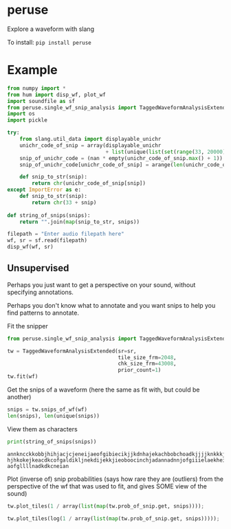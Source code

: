 
# peruse
Explore a waveform with slang


To install:	```pip install peruse```


# Example

```python
from numpy import *
from hum import disp_wf, plot_wf
import soundfile as sf
from peruse.single_wf_snip_analysis import TaggedWaveformAnalysisExtended
import os
import pickle

try:
    from slang.util_data import displayable_unichr
    unichr_code_of_snip = array(displayable_unichr
                                + list(unique(list(set(range(33, 20000)).difference(displayable_unichr)))))
    snip_of_unichr_code = (nan * empty(unichr_code_of_snip.max() + 1)).astype(int)
    snip_of_unichr_code[unichr_code_of_snip] = arange(len(unichr_code_of_snip))

    def snip_to_str(snip):
        return chr(unichr_code_of_snip[snip])
except ImportError as e:
    def snip_to_str(snip):
        return chr(33 + snip)
    
def string_of_snips(snips):
    return "".join(map(snip_to_str, snips))
```

```python
filepath = "Enter audio filepath here"
wf, sr = sf.read(filepath)
disp_wf(wf, sr)
```

## Unsupervised

Perhaps you just want to get a perspective on your sound, without specifying annotations.

Perhaps you don't know what to annotate and you want snips to help you find patterns to annotate.

Fit the snipper

```python
from peruse.single_wf_snip_analysis import TaggedWaveformAnalysisExtended

tw = TaggedWaveformAnalysisExtended(sr=sr, 
                                    tile_size_frm=2048, 
                                    chk_size_frm=43008, 
                                    prior_count=1)
tw.fit(wf)
```

Get the snips of a waveform (here the same as fit with, but could be another)

```python
snips = tw.snips_of_wf(wf)
len(snips), len(unique(snips))
```

View them as characters

```python
print(string_of_snips(snips))
```

```
annkncckkobbjhihjacjcjeneijaeofgibiecikjjkdnhajekachbobchoadkjjjjknkkkjofglmijaiinieajdccnkjnollil
hjhkokejkeacdkcofgaldikljnekdijekkjieoboocinchjadannadnnjofgiiielaekheiccnkkeejlbbllichckkinojaeoa
aofgllllnadkdkcneian
```

Plot (inverse of) snip probabilities (says how rare they are (outliers) from the perspective of the wf that was used to fit, and gives SOME view of the sound)

```python
tw.plot_tiles(1 / array(list(map(tw.prob_of_snip.get, snips))));
```

```python
tw.plot_tiles(log(1 / array(list(map(tw.prob_of_snip.get, snips)))));
```

